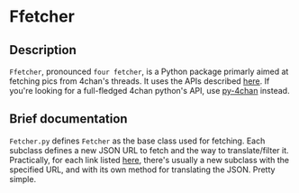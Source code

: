 Ffetcher
=======

## Description ##

`Ffetcher`, pronounced `four fetcher`, is a Python package primarly aimed at fetching pics from 4chan's threads.
It uses the APIs described [here](https://github.com/4chan/4chan-API).
If you're looking for a full-fledged 4chan python's API, use [py-4chan](https://github.com/bibanon/py-4chan) instead.

## Brief documentation ##

`Fetcher.py` defines `Fetcher` as the base class used for fetching. Each subclass defines a new JSON URL to fetch and the way to translate/filter it. Practically, for each link listed [here](https://github.com/4chan/4chan-API#welcome), there's usually a new subclass with the specified URL, and with its own method for translating the JSON. Pretty simple.
